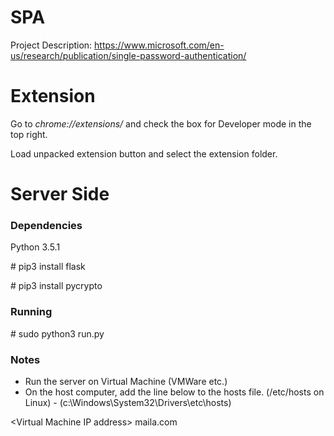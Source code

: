 # SPA

Project Description: https://www.microsoft.com/en-us/research/publication/single-password-authentication/


# Extension

Go to *chrome://extensions/*  and check the box for Developer mode in the top right. 

Load unpacked extension button and select the extension folder.


# Server Side

### Dependencies
Python 3.5.1

\# pip3 install flask

\# pip3 install pycrypto

### Running
\# sudo python3 run.py

### Notes

- Run the server on Virtual Machine (VMWare etc.) 
- On the host computer, add the line below to the hosts file. (/etc/hosts on Linux) - (c:\Windows\System32\Drivers\etc\hosts)

 \<Virtual Machine IP address\>    maila.com


